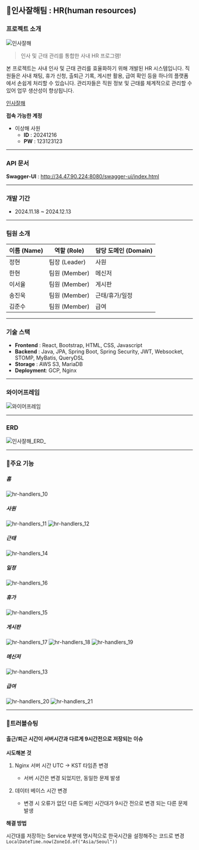 ## 👋인사잘해팀 : HR(human resources)
### 프로젝트 소개
![인사잘해](https://media.discordapp.net/attachments/1303967846027755560/1316651649569132595/2024-12-12_3.23.22.png?ex=675bd2e7&is=675a8167&hm=eaf69c79a2c4b9311af7fc45d8d98b58633597eed4e75d7c6e4225e7b45b4f91&=&format=webp&quality=lossless&width=883&height=295)
> 인사 및 근태 관리를 통합한 사내 HR 프로그램!

본 프로젝트는 사내 인사 및 근태 관리를 효율화하기 위해 개발된 HR 시스템입니다.
직원들은 사내 채팅, 휴가 신청, 출퇴근 기록, 게시판 활용, 급여 확인 등을 하나의 플랫폼에서 손쉽게 처리할 수 있습니다.
관리자들은 직원 정보 및 근태를 체계적으로 관리할 수 있어 업무 생산성이 향상됩니다.

[인사잘해](http://34.47.90.224:3000/)

**접속 가능한 계정**
- 이상해 사원
  - **ID** : 20241216
  - **PW** : 123123123

---

### API 문서
**Swagger-UI** : http://34.47.90.224:8080/swagger-ui/index.html

---

### 개발 기간
- 2024.11.18 ~ 2024.12.13

---

### 팀원 소개
| 이름 (Name) | 역할 (Role)  | 담당 도메인 (Domain) | 
  |-----------|------------|-----------------|
| 정현        | 팀장 (Leader) | 사원              | 
| 한현        | 팀원 (Member) | 메신저             | 
| 이서율       | 팀원 (Member) | 게시판             |  
| 송진욱       | 팀원 (Member) | 근태/휴가/일정        | 
| 김준수       | 팀원 (Member) | 급여              | 

---

### 기술 스택
- **Frontend** : React, Bootstrap, HTML, CSS, Javascript
- **Backend** : Java, JPA, Spring Boot, Spring Security, JWT, Websocket, STOMP, MyBatis, QueryDSL
- **Storage** : AWS S3, MariaDB
- **Deployment**: GCP, Nginx

---

### 와이어프레임
![와이어프레임](https://github.com/user-attachments/assets/794f6b45-ce24-4aec-a9ec-80a0aacc2d6e)

---

### ERD
![인사잘해_ERD_](/uploads/02993122af3cce8752d894a98631465c/인사잘해_ERD_.png)

---

### 📌주요 기능
##### 홈
![hr-handlers_10](/uploads/5df10ef9a1d9656df9426fd17570c0f0/hr-handlers_10.png)

##### 사원
![hr-handlers_11](/uploads/24f7d7faff86bc1816fbef7bb70a9905/hr-handlers_11.png)
![hr-handlers_12](/uploads/f44ad89dc51e191336aec4eb9b41c131/hr-handlers_12.png)

##### 근태
![hr-handlers_14](/uploads/044ffe42a4dca1675c6f85818f5b5ce4/hr-handlers_14.png)

##### 일정
![hr-handlers_16](/uploads/c12f644c1ba6dd5439d154ccae9dfe4e/hr-handlers_16.png)

##### 휴가
![hr-handlers_15](/uploads/5ce354b1da20c284867ecb266f3b4d5c/hr-handlers_15.png)

##### 게시판
![hr-handlers_17](/uploads/b4f1099f094ed07bbc68cf6336c4c5c4/hr-handlers_17.png)
![hr-handlers_18](/uploads/15d2cdec2928799fd5b49cef752dfd33/hr-handlers_18.png)
![hr-handlers_19](/uploads/0de69facb6f0db972a68ae06023d2ca5/hr-handlers_19.png)

##### 메신저
![hr-handlers_13](/uploads/6412eb338426f22c78a915231904e039/hr-handlers_13.png)

##### 급여
![hr-handlers_20](/uploads/52685a2fed9bcdc8c95bbf62436d8e91/hr-handlers_20.png)
![hr-handlers_21](/uploads/2dccde247ddfb746f6f715c4c73aae24/hr-handlers_21.png)

---

### 🚨트러블슈팅
#### 출근/퇴근 시간이 서버시간과 다르게 9시간전으로 저장되는 이슈 
**시도해본 것**
1. Nginx 서버 시간 UTC -> KST 타임존 변경 
  
   - 서버 시간은 변경 되었지만, 동일한 문제 발생

2. 데이터 베이스 시간 변경 
   - 변경 시 오류가 없던 다른 도메인 시간대가 9시간 전으로 변경 되는 다른 문제 발생

**해결 방법**

시간대를 저장하는 Service 부분에 명시적으로 한국시간을 설정해주는 코드로 변경
`LocalDateTime.now(ZoneId.of("Asia/Seoul"))`
